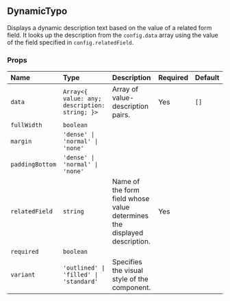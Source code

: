 ## DynamicTypo

Displays a dynamic description text based on the value of a related form field. It looks up the description from the `config.data` array using the value of the field specified in `config.relatedField`.

### Props

| Name | Type | Description | Required | Default |
| :--- | :--- | :---------- | :-------- | :------- |
| `data` | `Array<{ value: any; description: string; }>` | Array of value-description pairs. | Yes | `[]` |
| `fullWidth` | `boolean` | | | |
| `margin` | `'dense' \| 'normal' \| 'none'` | | | |
| `paddingBottom` | `'dense' \| 'normal' \| 'none'` | | | |
| `relatedField` | `string` | Name of the form field whose value determines the displayed description. | Yes | |
| `required` | `boolean` | | | |
| `variant` | `'outlined' \| 'filled' \| 'standard'` | Specifies the visual style of the component. | | |
